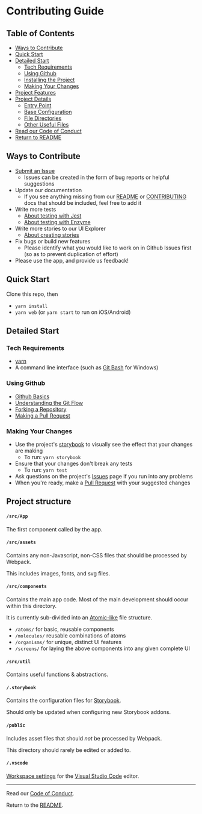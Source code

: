 # Contributing Guide

## Table of Contents

* [Ways to Contribute](#ways-to-contribute)
* [Quick Start](#quick-start)
* [Detailed Start](#detailed-start)
  * [Tech Requirements](#tech-requirements)
  * [Using Github](#using-github)
  * [Installing the Project](#installing-the-project)
  * [Making Your Changes](#making-your-changes)
* [Project Features](#project-features)
* [Project Details](#project-details)
  * [Entry Point](#entry-point)
  * [Base Configuration](#base-configuration)
  * [File Directories](#file-directories)
  * [Other Useful Files](#other-useful-files)
* [Read our Code of Conduct](CODE-OF-CONDUCT.md)
* [Return to README](README.md)

## Ways to Contribute

* [Submit an Issue](https://github.com/Wobbly-app/wobbly-frontend/issues)
  * Issues can be created in the form of bug reports or helpful suggestions
* Update our documentation
  * If you see anything missing from our [README](README.md) or [CONTRIBUTING](CONTRIBUTING.md) docs that should be included, feel free to add it
* Write more tests
  * [About testing with Jest](https://facebook.github.io/jest/)
  * [About testing with Enzyme](https://github.com/airbnb/enzyme)
* Write more stories to our UI Explorer
  * [About creating stories](https://storybook.js.org/)
* Fix bugs or build new features
  * Please identify what you would like to work on in Github Issues first (so as to prevent duplication of effort)
* Please use the app, and provide us feedback!

## Quick Start

Clone this repo, then
* `yarn install`
* `yarn web` (or `yarn start` to run on iOS/Android)

## Detailed Start

### Tech Requirements

* [yarn](https://yarnpkg.com/en/docs/install)
* A command line interface (such as [Git Bash](https://git-scm.com/downloads) for Windows)

### Using Github

* [Github Basics](https://guides.github.com/activities/hello-world/)
* [Understanding the Git Flow](https://guides.github.com/introduction/flow/)
* [Forking a Repository](https://guides.github.com/activities/forking/)
* [Making a Pull Request](https://yangsu.github.io/pull-request-tutorial/)

### Making Your Changes

* Use the project's [storybook](https://github.com/storybooks/storybook) to visually see the effect that your changes are making
  * To run: `yarn storybook`
* Ensure that your changes don't break any tests
  * To run: `yarn test`
* Ask questions on the project's [Issues](https://github.com/Wobbly-app/wobbly-frontend/issues) page if you run into any problems
* When you're ready, make a [Pull Request](https://yangsu.github.io/pull-request-tutorial) with your suggested changes

## Project structure

#### `/src/App`

The first component called by the app.

#### `/src/assets`

Contains any non-Javascript, non-CSS files that should be processed by Webpack.

This includes images, fonts, and svg files.

#### `/src/components`

Contains the main app code. Most of the main development should occur within this directory.

It is currently sub-divided into an [Atomic-like](http://bradfrost.com/blog/post/atomic-web-design/) file structure.

* `/atoms/` for basic, reusable components
* `/molecules/` reusable combinations of atoms
* `/organisms/` for unique, distinct UI features
* `/screens/` for laying the above components into any given complete UI


#### `/src/util`

Contains useful functions & abstractions.

#### `/.storybook`

Contains the configuration files for [Storybook](https://storybook.js.org/).

Should only be updated when configuring new Storybook addons.


#### `/public`

Includes asset files that should _not_ be processed by Webpack.

This directory should rarely be edited or added to.

#### `/.vscode`

[Workspace settings](https://code.visualstudio.com/docs/getstarted/settings) for the [Visual Studio Code](https://code.visualstudio.com/) editor.

---

Read our [Code of Conduct](CODE-OF-CONDUCT.md).

Return to the [README](README.md).
